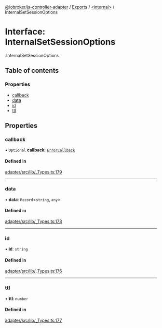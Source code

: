 [@iobroker/js-controller-adapter](../README.md) / [Exports](../modules.md) / [<internal\>](../modules/internal_.md) / InternalSetSessionOptions

# Interface: InternalSetSessionOptions

[<internal>](../modules/internal_.md).InternalSetSessionOptions

## Table of contents

### Properties

- [callback](internal_.InternalSetSessionOptions.md#callback)
- [data](internal_.InternalSetSessionOptions.md#data)
- [id](internal_.InternalSetSessionOptions.md#id)
- [ttl](internal_.InternalSetSessionOptions.md#ttl)

## Properties

### callback

• `Optional` **callback**: [`ErrorCallback`](../modules/internal_.md#errorcallback)

#### Defined in

[adapter/src/lib/_Types.ts:179](https://github.com/ioBroker/ioBroker.js-controller/blob/b9cc8f0d/packages/adapter/src/lib/_Types.ts#L179)

___

### data

• **data**: `Record`<`string`, `any`\>

#### Defined in

[adapter/src/lib/_Types.ts:178](https://github.com/ioBroker/ioBroker.js-controller/blob/b9cc8f0d/packages/adapter/src/lib/_Types.ts#L178)

___

### id

• **id**: `string`

#### Defined in

[adapter/src/lib/_Types.ts:176](https://github.com/ioBroker/ioBroker.js-controller/blob/b9cc8f0d/packages/adapter/src/lib/_Types.ts#L176)

___

### ttl

• **ttl**: `number`

#### Defined in

[adapter/src/lib/_Types.ts:177](https://github.com/ioBroker/ioBroker.js-controller/blob/b9cc8f0d/packages/adapter/src/lib/_Types.ts#L177)
